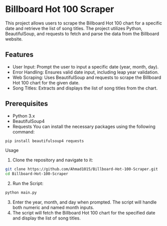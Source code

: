 # Billboard Hot 100 Scraper
This project allows users to scrape the Billboard Hot 100 chart for a specific date and retrieve the list of song titles. The project utilizes Python, BeautifulSoup, and requests to fetch and parse the data from the Billboard website.

## Features
- User Input: Prompt the user to input a specific date (year, month, day).
- Error Handling: Ensures valid date input, including leap year validation.
- Web Scraping: Uses BeautifulSoup and requests to scrape the Billboard Hot 100 chart for the given date.
- Song Titles: Extracts and displays the list of song titles from the chart.
## Prerequisites
- Python 3.x
- BeautifulSoup4
- Requests
You can install the necessary packages using the following command:
```bash
pip install beautifulsoup4 requests
```
Usage
1. Clone the repository and navigate to it:
```bash
git clone https://github.com/Ahmad1015/Billboard-Hot-100-Scraper.git
cd Billboard-Hot-100-Scraper
```
2. Run the Script:
```python
python main.py
```
3. Enter the year, month, and day when prompted. The script will handle both numeric and named month inputs.
4. The script will fetch the Billboard Hot 100 chart for the specified date and display the list of song titles.
